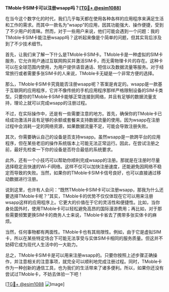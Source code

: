 **TMoble卡SIM卡可以注册wsapp吗？[[TG💪+ @esim1088](https://t.me/s/esim1088)]**

在当今这个数字化的时代，我们几乎每天都在使用各种各样的应用程序来满足生活和工作的需求。而其中一款名为“wsapp”的应用，因其功能强大、操作便捷，受到了不少用户的青睐。然而，对于一些用户来说，他们可能会遇到一个问题：我的TMoble卡SIM卡能注册wsapp吗？这听起来像是个简单的问题，但其实背后涉及到了不少技术细节。

首先，让我们来了解一下什么是TMoble卡SIM卡。TMoble卡是一种虚拟的SIM卡服务，它允许用户通过互联网购买并激活SIM卡，而无需物理卡片的存在。这种卡可以在全球范围内使用，为用户提供语音通话、短信以及数据流量等服务。对于经常旅行或者需要多张SIM卡的人来说，TMoble卡无疑是一个非常方便的选择。

那么，TMoble卡SIM卡究竟能否注册wsapp呢？答案是肯定的。wsapp是一款基于互联网的应用程序，它并不像传统的手机应用程序那样严格限制设备的SIM卡类型。只要你的TMoble卡SIM卡能够正常连接到网络，并且有足够的数据流量支持，理论上就可以完成wsapp的注册过程。

不过，在实际操作中，还是有一些需要注意的地方。首先，确保你的TMoble卡已经成功激活并且有足够的余额或套餐来支持数据流量的使用。因为wsapp在注册过程中会消耗一定的网络资源，如果数据流量不足，可能会导致注册失败。

其次，你需要确认自己的设备是否支持wsapp。虽然wsapp是一款跨平台的应用程序，但在某些老旧的操作系统版本上可能无法正常运行。因此，在尝试注册之前，最好先检查一下你的设备是否符合最低的系统要求。

此外，还有一个小技巧可以帮助你顺利完成wsapp的注册。那就是在注册时尽量选择稳定且快速的Wi-Fi网络。这样不仅可以加快注册速度，还能避免因网络不稳定而导致的失败。当然，如果你的TMoble卡SIM卡信号良好，也可以直接通过移动数据进行注册。

说到这里，也许有人会问：“既然TMoble卡SIM卡可以注册wsapp，那我为什么还要选择TMoble卡呢？”其实，TMoble卡的优势不仅仅体现在它可以用来注册wsapp这样的应用程序上。它更大的价值在于它的灵活性和便捷性。比如，当你身处国外时，使用TMoble卡可以轻松避免高昂的国际漫游费用；再比如，对于那些需要频繁更换SIM卡的商务人士来说，TMoble卡省去了携带多张实体卡的麻烦。

当然，任何事物都有两面性。TMoble卡也有其局限性。例如，由于它是虚拟SIM卡，所以在某些特定场合下可能无法享受与实体SIM卡相同的服务质量。但这并不妨碍它成为现代人生活中的一大助力。

总之，TMoble卡SIM卡是可以用来注册wsapp的。只要你按照上述步骤正确操作，并注意相关的注意事项，就完全可以顺利地完成注册过程。同时，TMoble卡作为一种创新的通信工具，也为我们的生活带来了诸多便利。所以，如果你还没有尝试过TMoble卡，不妨去体验一下吧！

[[TG💪+ @esim1088](https://t.me/s/esim1088) ![Image](https://i.postimg.cc/4NQfJmqS/Snipaste-2025-05-13-00-14-12.png)]